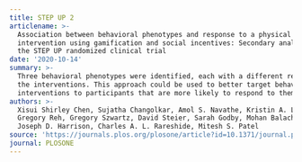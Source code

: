```yaml
---
title: STEP UP 2
articlename: >-
  Association between behavioral phenotypes and response to a physical activity
  intervention using gamification and social incentives: Secondary analysis of
  the STEP UP randomized clinical trial
date: '2020-10-14'
summary: >-
  Three behavioral phenotypes were identified, each with a different response to
  the interventions. This approach could be used to better target behavioral
  interventions to participants that are more likely to respond to them.
authors: >-
  Xisui Shirley Chen, Sujatha Changolkar, Amol S. Navathe, Kristin A. Linn,
  Gregory Reh, Gregory Szwartz, David Steier, Sarah Godby, Mohan Balachandran,
  Joseph D. Harrison, Charles A. L. Rareshide, Mitesh S. Patel
source: 'https://journals.plos.org/plosone/article?id=10.1371/journal.pone.0239288'
journal: PLOSONE
---
```


